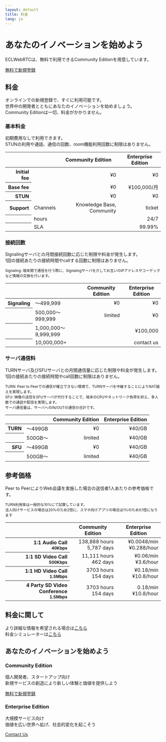 ```yaml
---
layout: default
title: 料金
lang: ja
---
```


<div class="jumbotron">
  <h1 class="display-4">あなたのイノベーションを始めよう</h1>
  <p class="lead">ECLWebRTCは、無料で利用できるCommunity Editionを用意しています。</p>
  <p class="lead">
    <a class="btn btn-primary btn-lg" href="#" role="button">無料で新規登録</a>
  </p>
</div>


## 料金

オンラインでの新規登録で、すぐに利用可能です。  
世界中の開発者とともにあなたのイノベーションを始めましょう。  
Community Editionは一切、料金がかかりません。

### 基本料金

初期費用なしで利用できます。  
STUNの利用や通話、通信の回数、room機能利用回数に制限はありません。

<table class="table table-sm">
<thead>
    <tr>
        <th></th>
        <th></th>
        <th>Community Edition</th>
        <th>Enterprise Edition</th>
    </tr>
</thead>
<tbody align="right">
    <tr>
        <th scope="row">Initial fee</th>
        <td align="left"></td>
        <td>¥0</td>
        <td>¥0</td>
    </tr>
    <tr>
        <th scope="row">Base fee</th>
        <td align="left"></td>
        <td>¥0</td>
        <td>¥100,000/月</td>
    </tr>
    <tr>
        <th scope="row">STUN</th>
        <td align="left"></td>
        <td>¥0</td>
        <td>¥0</td>
    </tr>
    <tr>
        <th scope="row">Support</th>
        <td align="left">Channels</td>
        <td>Knowledge Base, Community</td>
        <td>ticket</td>
    </tr>
    <tr>
        <th scope="row"></th>
        <td align="left">hours</td>
        <td></td>
        <td>24/7</td>
    </tr>
    <tr>
        <th scope="row"></th>
        <td align="left">SLA</td>
        <td></td>
        <td>99.99%</td>
    </tr>
</tbody>
</table>

### 接続回数

Signalingサーバとの月間接続回数に応じた制限や料金が発生します。  
1回の接続あたりの接続時間やcallする回数に制限はありません。

<small class="text-muted">Signaling: 端末間で通信を行う際に、Signalingサーバを介してお互いのIPアドレスやコーデックなど情報の交換を行います。</small>

<table class="table table-sm">
<thead>
    <tr>
        <th></th>
        <th></th>
        <th>Community Edition</th>
        <th>Enterprise Edition</th>
    </tr>
</thead>
<tbody align="right">
    <tr>
        <th scope="row">Signaling</th>
        <td align="left">〜499,999</td>
        <td>¥0</td>
        <td>¥0</td>
    </tr>
    <tr>
        <th scope="row"></th>
        <td align="left">500,000〜999,999</td>
        <td>limited</td>
        <td>¥0</td>
    </tr>
    <tr>
        <th scope="row"></th>
        <td align="left">1,000,000〜9,999,999</td>
        <td></td>
        <td>¥100,000</td>
    </tr>
    <tr>
        <th scope="row"></th>
        <td align="left">10,000,000+</td>
        <td></td>
        <td>contact us</td>
    </tr>
</tbody>
</table>

### サーバ通信料

TURNサーバ及びSFUサーバとの月間通信量に応じた制限や料金が発生します。  
1回の接続あたりの接続時間やcall回数に制限はありません。

<small class="text-muted">TURN: Peer to Peerでの通信が確立できない環境で、TURNサーバを中継することによりNAT越えを実現します。</small><br>
<small class="text-muted">SFU: 映像の送信をSFUサーバが代行することで、端末のCPUやネットワーク負荷を抑え、多人数での通話や配信を実現します。</small><br>
<small class="text-muted">サーバ通信量は、サーバへのIN/OUTの通信の合計です。</small>

<table class="table table-sm">
<thead>
    <tr>
        <th></th>
        <th></th>
        <th>Community Edition</th>
        <th>Enterprise Edition</th>
    </tr>
</thead>
<tbody align="right">
    <tr>
        <th scope="row">TURN</th>
        <td align="left">〜499GB</td>
        <td>¥0</td>
        <td>¥40/GB</td>
    </tr>
    <tr>
        <th scope="row"></th>
        <td align="left">500GB〜</td>
        <td>limited</td>
        <td>¥40/GB</td>
    </tr>
    <tr>
        <th scope="row">SFU</th>
        <td align="left">〜499GB</td>
        <td>¥0</td>
        <td>¥40/GB</td>
    </tr>
    <tr>
        <th scope="row"></th>
        <td align="left">500GB〜</td>
        <td>limited</td>
        <td>¥40/GB</td>
    </tr>
</tbody>
</table>

## 参考価格

Peer to PeerによりWeb会議を実施した場合の送信者1人あたりの参考価格です。

<small class="text-muted">TURN利用率は一般的な10%にて試算しています。</small><br>
<small class="text-muted">法人向けサービスの場合は20%のため2倍に、スマホ向けアプリの場合は1%のため0.1倍になります</small>

<table class="table table-sm">
<thead>
    <tr>
        <th></th>
        <th>Community Edition</th>
        <th>Enterprise Edition</th>
    </tr>
</thead>
<tbody align="right">
    <tr>
        <th scope="row">1:1 Audio Call<br><small>40Kbps</small></th>
        <td>138,888 hours<br>5,787 days</td>
        <td>¥0.0048/min<br>¥0.288/hour</td>
    </tr>
    <tr>
        <th scope="row">1:1 SD Video Call<br><small>500Kbps</small></th>
        <td>11,111 hours<br>462 days</td>
        <td>¥0.06/min<br>¥3.6/hour</td>
    </tr>
    <tr>
        <th scope="row">1:1 HD Video Call<br><small>1.5Mbps</small></th>
        <td>3703 hours<br>154 days</td>
        <td>¥0.18/min<br>¥10.8/hour</td>
    </tr>
    <tr>
        <th scope="row">4 Party SD Video Conference<br><small>1.5Mbps</small></th>
        <td>3703 hours<br>154 days</td>
        <td>0.18/min<br>¥10.8/hour</td>
    </tr>
</tbody>
</table>

## 料金に関して
より詳細な情報を希望される場合は[こちら]()  
料金シミュレーターは[こちら]()

## あなたのイノベーションを始めよう

<div class="row">
  <div class="col-sm-6">
    <div class="card">
      <div class="card-block">
        <h3 class="card-title">Community Edition</h3>
        <p class="card-text">個人開発者、スタートアップ向け<br>新規サービスの創造により新しい体験と価値を提供しよう</p>
        <a href="#" class="btn btn-primary">無料で新規登録</a>
      </div>
    </div>
  </div>
  <div class="col-sm-6">
    <div class="card">
      <div class="card-block">
        <h3 class="card-title">Enterprise Edition</h3>
        <p class="card-text">大規模サービス向け<br>価値を広い世界へ拡げ、社会的変化を起こそう</p>
        <a href="#" class="btn btn-outline-primary">Contact Us</a>
      </div>
    </div>
  </div>
</div>


